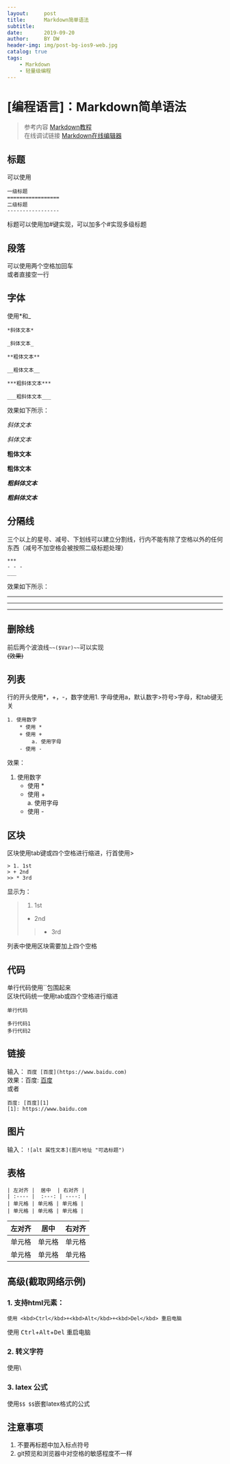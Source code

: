 ```yaml
---
layout:     post
title:      Markdown简单语法
subtitle:   
date:       2019-09-20
author:     BY DW
header-img: img/post-bg-ios9-web.jpg
catalog: true
tags:
    - Markdown
    - 轻量级编程
---
```

# [编程语言]：Markdown简单语法
> 参考内容 [Markdown教程](https://www.runoob.com)  
> 在线调试链接 [Markdown在线编辑器](https://c.runoob.com/front-end/712)


## 标题
可以使用  
>	

	一级标题	
	=================  
	二级标题  
	-----------------  

标题可以使用加#键实现，可以加多个#实现多级标题  
## 段落  
可以使用两个空格加回车    
或者直接空一行  
## 字体  
使用*和_  
 
    *斜体文本*  
    
    _斜体文本_  
    
    **粗体文本**   
    
    __粗体文本__   
    
    ***粗斜体文本***  
    
    ___粗斜体文本___ 

效果如下所示：    

*斜体文本*  

_斜体文本_  

**粗体文本**  

__粗体文本__  

***粗斜体文本***  

___粗斜体文本___   

## 分隔线  
三个以上的星号、减号、下划线可以建立分割线，行内不能有除了空格以外的任何东西（减号不加空格会被按照二级标题处理）
>  

    ***  
    - - -  
    ___  

效果如下所示：     
***   
- - -
___

## 删除线  
前后两个波浪线`~~($Var)~~`可以实现  
    ~~(效果)~~

## 列表  
行的开头使用*，+，-，数字使用1. 字母使用a，默认数字>符号>字母，和tab键无关

    1. 使用数字
        * 使用 * 
        + 使用 +   
            a. 使用字母  
        - 使用 -  

效果：  
1. 使用数字
    * 使用 * 
    + 使用 +   
        a. 使用字母  
    - 使用 -   

## 区块  
区块使用tab键或四个空格进行缩进，行首使用>  

    > 1. 1st  
    > + 2nd  
    >> * 3rd  

显示为：  

> 1. 1st  
> + 2nd  
>> * 3rd  

列表中使用区块需要加上四个空格

## 代码
单行代码使用``包围起来  
区块代码统一使用tab或四个空格进行缩进  

`单行代码`

    多行代码1
    多行代码2

## 链接
输入： `百度 [百度](https://www.baidu.com)`  
效果：百度: [百度](https://www.baidu.com)  
或者  

    百度: [百度][1]
    [1]: https://www.baidu.com  

## 图片
输入： `![alt 属性文本](图片地址 "可选标题")`  

## 表格  

    | 左对齐 |  居中  | 右对齐 |  
    | :---- |  :---: | ----: |  
    | 单元格 | 单元格 | 单元格 |  
    | 单元格 | 单元格 | 单元格 |  

| 左对齐 |  居中  | 右对齐 |  
| :---- |  :---: | ----: |  
| 单元格 | 单元格 | 单元格 |  
| 单元格 | 单元格 | 单元格 |  

## 高级(截取网络示例)  

### 1. 支持html元素：  
    使用 <kbd>Ctrl</kbd>+<kbd>Alt</kbd>+<kbd>Del</kbd> 重启电脑   

使用 <kbd>Ctrl</kbd>+<kbd>Alt</kbd>+<kbd>Del</kbd> 重启电脑  

### 2. 转义字符   

使用\  

### 3. latex 公式   

使用`$$ $$`嵌套latex格式的公式  

## 注意事项  
1. 不要再标题中加入标点符号  
2. git预览和浏览器中对空格的敏感程度不一样  
